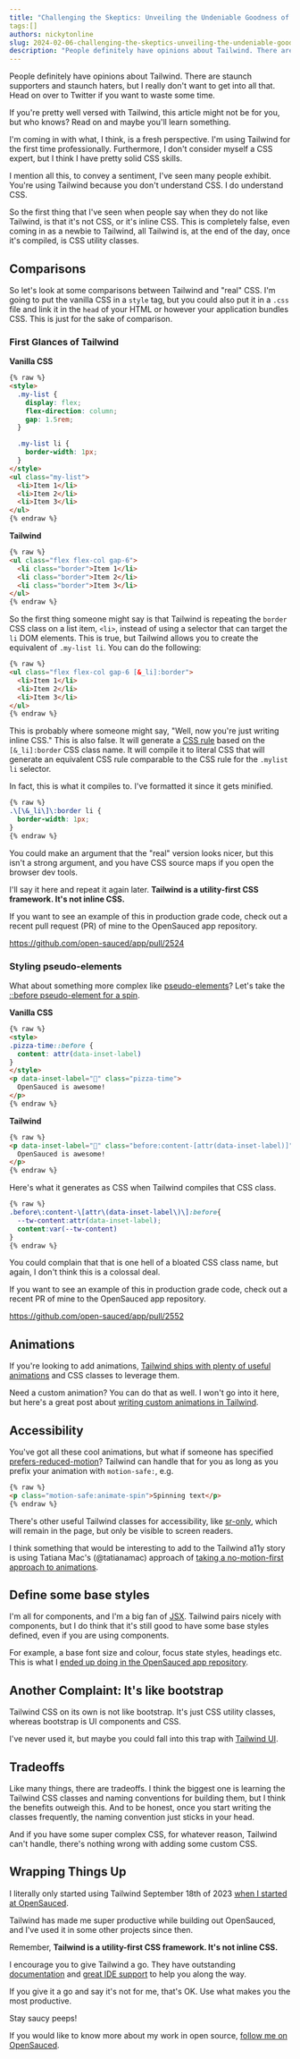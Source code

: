 ```yaml
---
title: "Challenging the Skeptics: Unveiling the Undeniable Goodness of Tailwind CSS"
tags:[]
authors: nickytonline
slug: 2024-02-06-challenging-the-skeptics-unveiling-the-undeniable-goodness-of-tailwind-css-4doc
description: "People definitely have opinions about Tailwind. There are staunch supporters and staunch haters, but..."
---
```


People definitely have opinions about Tailwind. There are staunch supporters and staunch haters, but I really don't want to get into all that. Head on over to Twitter if you want to waste some time.

If you're pretty well versed with Tailwind, this article might not be for you, but who knows? Read on and maybe you'll learn something.

I'm coming in with what, I think, is a fresh perspective. I'm using Tailwind for the first time professionally. Furthermore, I don't consider myself a CSS expert, but I think I have pretty solid CSS skills. 

I mention all this, to convey a sentiment, I've seen many people exhibit. You're using Tailwind because you don't understand CSS. I do understand CSS.

So the first thing that I've seen when people say when they do not like Tailwind, is that it's not CSS, or it's inline CSS. This is completely false, even coming in as a newbie to Tailwind, all Tailwind is, at the end of the day, once it's compiled, is CSS utility classes.

## Comparisons

So let's look at some comparisons between Tailwind and "real" CSS. I'm going to put the vanilla CSS in a `style` tag, but you could also put it in a `.css` file and link it in the `head` of your HTML or however your application bundles CSS. This is just for the sake of comparison.

### First Glances of Tailwind

**Vanilla CSS**

```html
{% raw %}
<style>
  .my-list {
    display: flex;
    flex-direction: column;
    gap: 1.5rem;
  }

  .my-list li {
    border-width: 1px;
  }
</style>
<ul class="my-list">
  <li>Item 1</li>
  <li>Item 2</li>
  <li>Item 3</li>
</ul>
{% endraw %}
```

**Tailwind**

```html
{% raw %}
<ul class="flex flex-col gap-6">
  <li class="border">Item 1</li>
  <li class="border">Item 2</li>
  <li class="border">Item 3</li>
</ul>
{% endraw %}
```

So the first thing someone might say is that Tailwind is repeating the `border` CSS class on a list item, `<li>`, instead of using a selector that can target the `li` DOM elements. This is true, but Tailwind allows you to create the equivalent of `.my-list li`. You can do the following:

```html
{% raw %}
<ul class="flex flex-col gap-6 [&_li]:border">
  <li>Item 1</li>
  <li>Item 2</li>
  <li>Item 3</li>
</ul>
{% endraw %}
```

This is probably where someone might say, "Well, now you're just writing inline CSS." This is also false. It will generate a [CSS rule](https://developer.mozilla.org/en-US/docs/Web/API/CSSRule) based on the `[&_li]:border` CSS class name. It will compile it to literal CSS that will generate an equivalent CSS rule comparable to the CSS rule for the `.mylist li` selector.

In fact, this is what it compiles to. I've formatted it since it gets minified.

```css
{% raw %}
.\[\&_li\]\:border li {
  border-width: 1px;
}
{% endraw %}
```

You could make an argument that the "real" version looks nicer, but this isn't a strong argument, and you have CSS source maps if you open the browser dev tools.

I'll say it here and repeat it again later. **Tailwind is a utility-first CSS framework. It's not inline CSS.**

If you want to see an example of this in production grade code, check out a recent pull request (PR) of mine to the OpenSauced app repository.

<a href="https://github.com/open-sauced/app/pull/2524">https://github.com/open-sauced/app/pull/2524</a>

### Styling pseudo-elements

What about something more complex like [pseudo-elements](https://developer.mozilla.org/en-US/docs/Web/CSS/Pseudo-elements)? Let's take the [::before pseudo-element for a spin](https://developer.mozilla.org/en-US/docs/Web/CSS/::before).

**Vanilla CSS**

```html
{% raw %}
<style>
.pizza-time::before {
  content: attr(data-inset-label)
}
</style>
<p data-inset-label="🍕" class="pizza-time">
  OpenSauced is awesome!
</p>
{% endraw %}
```

**Tailwind**

```html
{% raw %}
<p data-inset-label="🍕" class="before:content-[attr(data-inset-label)]">
  OpenSauced is awesome!
</p>
{% endraw %}
```

Here's what it generates as CSS when Tailwind compiles that CSS class.

```css
{% raw %}
.before\:content-\[attr\(data-inset-label\)\]:before{
  --tw-content:attr(data-inset-label);
  content:var(--tw-content)
}
{% endraw %}
```

You could complain that that is one hell of a bloated CSS class name, but again, I don't think this is a colossal deal.

If you want to see an example of this in production grade code, check out a recent PR of mine to the OpenSauced app repository.

<a href="https://github.com/open-sauced/app/pull/2552">https://github.com/open-sauced/app/pull/2552</a>

## Animations

If you're looking to add animations, [Tailwind ships with plenty of useful animations](https://tailwindcss.com/docs/animation) and CSS classes to leverage them.

Need a custom animation? You can do that as well. I won't go into it here, but here's a great post about [writing custom animations in Tailwind](https://blog.logrocket.com/creating-custom-animations-tailwind-css/).

## Accessibility

You've got all these cool animations, but what if someone has specified [prefers-reduced-motion](https://developer.mozilla.org/en-US/docs/Web/CSS/@media/prefers-reduced-motion)? Tailwind can handle that for you as long as you prefix your animation with `motion-safe:`, e.g.

```html
{% raw %}
<p class="motion-safe:animate-spin">Spinning text</p>
{% endraw %}
```

There's other useful Tailwind classes for accessibility, like [sr-only](https://tailwindcss.com/docs/screen-readers#screen-reader-only-elements), which will remain in the page, but only be visible to screen readers.

I think something that would be interesting to add to the Tailwind a11y story is using Tatiana Mac's (@tatianamac) approach of [taking a no-motion-first approach to animations](https://www.tatianamac.com/posts/prefers-reduced-motion).

## Define some base styles

I'm all for components, and I'm a big fan of [JSX](https://jasonformat.com/wtf-is-jsx/). Tailwind pairs nicely with components, but I do think that it's still good to have some base styles defined, even if you are using components. 

For example, a base font size and colour, focus state styles, headings etc. This is what I [ended up doing in the OpenSauced app repository](https://github.com/open-sauced/app/pulls?q=is%3Apr+sort%3Aupdated-desc+is%3Amerged+focus+author%3Anickytonline).

## Another Complaint: It's like bootstrap

Tailwind CSS on its own is not like bootstrap. It's just CSS utility classes, whereas bootstrap is UI components and CSS. 

I've never used it, but maybe you could fall into this trap with [Tailwind UI](https://tailwindui.com/).

## Tradeoffs

Like many things, there are tradeoffs. I think the biggest one is learning the Tailwind CSS classes and naming conventions for building them, but I think the benefits outweigh this. And to be honest, once you start writing the classes frequently, the naming convention just sticks in your head.

And if you have some super complex CSS, for whatever reason, Tailwind can't handle, there's nothing wrong with adding some custom CSS.

## Wrapping Things Up

I literally only started using Tailwind September 18th of 2023 [when I started at OpenSauced](https://twitter.com/nickytonline/status/1703742155351539781).

Tailwind has made me super productive while building out OpenSauced, and I've used it in some other projects since then.

Remember, **Tailwind is a utility-first CSS framework. It's not inline CSS.**

I encourage you to give Tailwind a go. They have outstanding [documentation](https://tailwindcss.com/docs) and [great IDE support](https://tailwindcss.com/docs/editor-setup) to help you along the way.

If you give it a go and say it's not for me, that's OK. Use what makes you the most productive. 

Stay saucy peeps!

If you would like to know more about my work in open source, [follow me on OpenSauced](https://oss.fyi/nickytonline).
